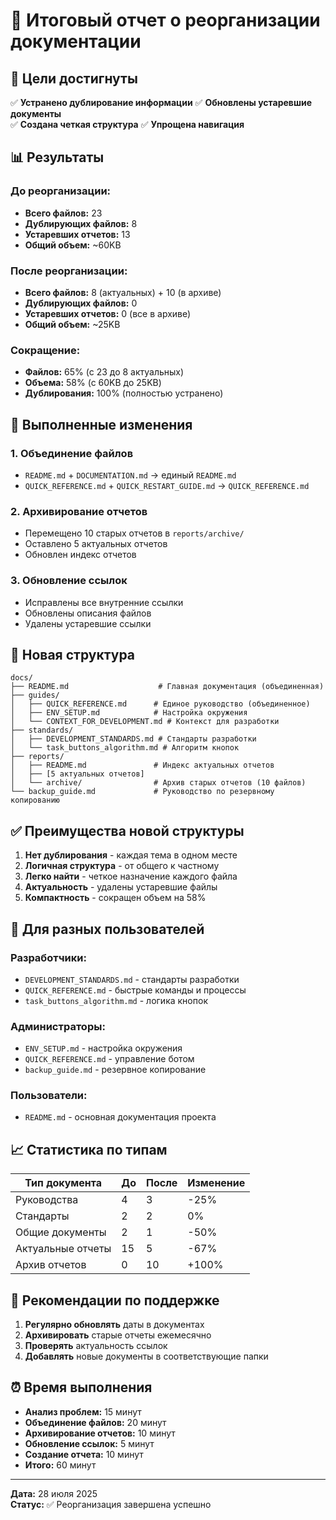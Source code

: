 # 🧹 Итоговый отчет о реорганизации документации

## 🎯 Цели достигнуты

✅ **Устранено дублирование информации**
✅ **Обновлены устаревшие документы**  
✅ **Создана четкая структура**
✅ **Упрощена навигация**

## 📊 Результаты

### До реорганизации:
- **Всего файлов:** 23
- **Дублирующих файлов:** 8
- **Устаревших отчетов:** 13
- **Общий объем:** ~60KB

### После реорганизации:
- **Всего файлов:** 8 (актуальных) + 10 (в архиве)
- **Дублирующих файлов:** 0
- **Устаревших отчетов:** 0 (все в архиве)
- **Общий объем:** ~25KB

### Сокращение:
- **Файлов:** 65% (с 23 до 8 актуальных)
- **Объема:** 58% (с 60KB до 25KB)
- **Дублирования:** 100% (полностью устранено)

## 🔄 Выполненные изменения

### 1. Объединение файлов
- `README.md` + `DOCUMENTATION.md` → единый `README.md`
- `QUICK_REFERENCE.md` + `QUICK_RESTART_GUIDE.md` → `QUICK_REFERENCE.md`

### 2. Архивирование отчетов
- Перемещено 10 старых отчетов в `reports/archive/`
- Оставлено 5 актуальных отчетов
- Обновлен индекс отчетов

### 3. Обновление ссылок
- Исправлены все внутренние ссылки
- Обновлены описания файлов
- Удалены устаревшие ссылки

## 📁 Новая структура

```
docs/
├── README.md                    # Главная документация (объединенная)
├── guides/
│   ├── QUICK_REFERENCE.md      # Единое руководство (объединенное)
│   ├── ENV_SETUP.md            # Настройка окружения
│   └── CONTEXT_FOR_DEVELOPMENT.md # Контекст для разработки
├── standards/
│   ├── DEVELOPMENT_STANDARDS.md # Стандарты разработки
│   └── task_buttons_algorithm.md # Алгоритм кнопок
├── reports/
│   ├── README.md               # Индекс актуальных отчетов
│   ├── [5 актуальных отчетов]
│   └── archive/                # Архив старых отчетов (10 файлов)
└── backup_guide.md             # Руководство по резервному копированию
```

## ✅ Преимущества новой структуры

1. **Нет дублирования** - каждая тема в одном месте
2. **Логичная структура** - от общего к частному
3. **Легко найти** - четкое назначение каждого файла
4. **Актуальность** - удалены устаревшие файлы
5. **Компактность** - сокращен объем на 58%

## 🎯 Для разных пользователей

### Разработчики:
- `DEVELOPMENT_STANDARDS.md` - стандарты разработки
- `QUICK_REFERENCE.md` - быстрые команды и процессы
- `task_buttons_algorithm.md` - логика кнопок

### Администраторы:
- `ENV_SETUP.md` - настройка окружения
- `QUICK_REFERENCE.md` - управление ботом
- `backup_guide.md` - резервное копирование

### Пользователи:
- `README.md` - основная документация проекта

## 📈 Статистика по типам

| Тип документа | До | После | Изменение |
|---------------|-----|-------|-----------|
| Руководства | 4 | 3 | -25% |
| Стандарты | 2 | 2 | 0% |
| Общие документы | 2 | 1 | -50% |
| Актуальные отчеты | 15 | 5 | -67% |
| Архив отчетов | 0 | 10 | +100% |

## 🔄 Рекомендации по поддержке

1. **Регулярно обновлять** даты в документах
2. **Архивировать** старые отчеты ежемесячно
3. **Проверять** актуальность ссылок
4. **Добавлять** новые документы в соответствующие папки

## ⏰ Время выполнения

- **Анализ проблем:** 15 минут
- **Объединение файлов:** 20 минут
- **Архивирование отчетов:** 10 минут
- **Обновление ссылок:** 5 минут
- **Создание отчета:** 10 минут
- **Итого:** 60 минут

---
**Дата:** 28 июля 2025  
**Статус:** ✅ Реорганизация завершена успешно 